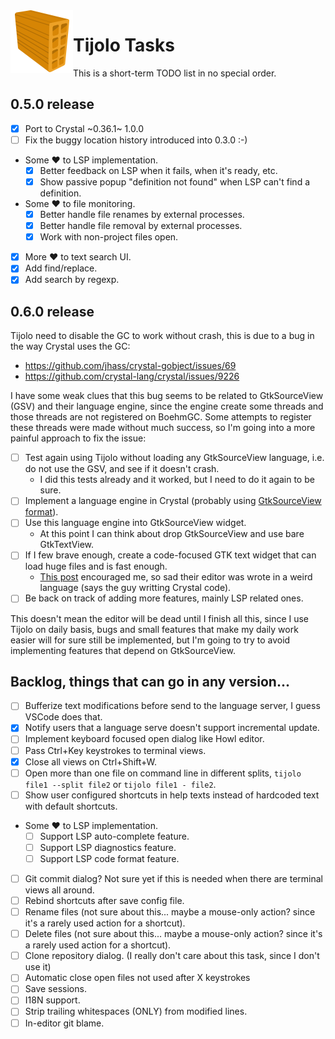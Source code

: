<img align="left" src="./icons/tijolo.svg" width="100" height="100" />

# Tijolo Tasks

This is a short-term TODO list in no special order.

## 0.5.0 release

- [x] Port to Crystal ~0.36.1~ 1.0.0
- [ ] Fix the buggy location history introduced into 0.3.0 :-)
- Some ♥️ to LSP implementation.
  - [x] Better feedback on LSP when it fails, when it's ready, etc.
  - [x] Show passive popup "definition not found" when LSP can't find a definition.
- Some ♥️ to file monitoring.
  - [x] Better handle file renames by external processes.
  - [x] Better handle file removal by external processes.
  - [x] Work with non-project files open.
- [x] More ♥️ to text search UI.
- [x] Add find/replace.
- [x] Add search by regexp.

## 0.6.0 release

Tijolo need to disable the GC to work without crash, this is due to a bug in the way Crystal uses the GC:

- https://github.com/jhass/crystal-gobject/issues/69
- https://github.com/crystal-lang/crystal/issues/9226

I have some weak clues that this bug seems to be related to GtkSourceView (GSV) and their language engine, since the engine
create some threads and those threads are not registered on BoehmGC. Some attempts to register these threads were made
without much success, so I'm going into a more painful approach to fix the issue:

- [ ] Test again using Tijolo without loading any GtkSourceView language, i.e. do not use the GSV, and see if it doesn't crash.
  - I did this tests already and it worked, but I need to do it again to be sure.
- [ ] Implement a language engine in Crystal (probably using [GtkSourceView format](https://developer.gnome.org/gtksourceview/stable/lang-reference.html)).
- [ ] Use this language engine into GtkSourceView widget.
  - At this point I can think about drop GtkSourceView and use bare GtkTextView.
- [ ] If I few brave enough, create a code-focused GTK text widget that can load huge files and is fast enough.
  - [This post](https://howl.io/blog/2016/05/26/introducing-aullar.html) encouraged me, so sad their editor was wrote in a
    weird language (says the guy writting Crystal code).
- [ ] Be back on track of adding more features, mainly LSP related ones.

This doesn't mean the editor will be dead until I finish all this, since I use Tijolo on daily basis, bugs and small features
that make my daily work easier will for sure still be implemented, but I'm going to try to avoid implementing features that
depend on GtkSourceView.

## Backlog, things that can go in any version...

- [ ] Bufferize text modifications before send to the language server, I guess VSCode does that.
- [x] Notify users that a language serve doesn't support incremental update.
- [ ] Implement keyboard focused open dialog like Howl editor.
- [ ] Pass Ctrl+Key keystrokes to terminal views.
- [x] Close all views on Ctrl+Shift+W.
- [ ] Open more than one file on command line in different splits, `tijolo file1 --split file2` or `tijolo file1 - file2`.
- [ ] Show user configured shortcuts in help texts instead of hardcoded text with default shortcuts.
- Some ♥️ to LSP implementation.
  - [ ] Support LSP auto-complete feature.
  - [ ] Support LSP diagnostics feature.
  - [ ] Support LSP code format feature.
- [ ] Git commit dialog? Not sure yet if this is needed when there are terminal views all around.
- [ ] Rebind shortcuts after save config file.
- [ ] Rename files (not sure about this... maybe a mouse-only action? since it's a rarely used action for a shortcut).
- [ ] Delete files (not sure about this... maybe a mouse-only action? since it's a rarely used action for a shortcut).
- [ ] Clone repository dialog. (I really don't care about this task, since I don't use it)
- [ ] Automatic close open files not used after X keystrokes
- [ ] Save sessions.
- [ ] I18N support.
- [ ] Strip trailing whitespaces (ONLY) from modified lines.
- [ ] In-editor git blame.

